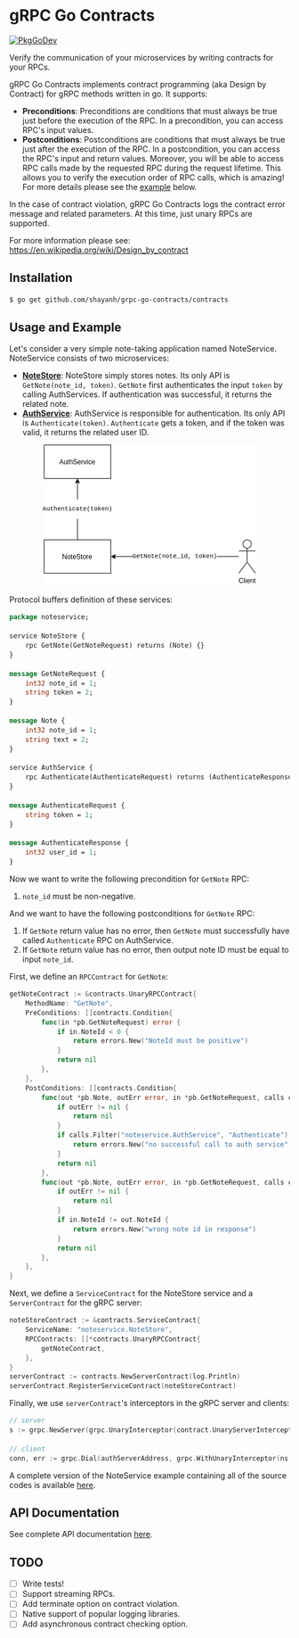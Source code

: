 # gRPC Go Contracts

[![PkgGoDev](https://pkg.go.dev/badge/github.com/shayanh/grpc-go-contracts/contracts)](https://pkg.go.dev/github.com/shayanh/grpc-go-contracts/contracts)

Verify the communication of your microservices by writing contracts for your RPCs.

gRPC Go Contracts implements contract programming (aka Design by Contract) for gRPC methods written in go. It supports: 

* **Preconditions**: Preconditions are conditions that must always be true just before the execution of the RPC. In a precondition, you can access RPC's input values.
* **Postconditions**: Postconditions are conditions that must always be true just after the execution of the RPC. In a postcondition, you can access the RPC's input and return values. Moreover, you will be able to access RPC calls made by the requested RPC during the request lifetime. This allows you to verify the execution order of RPC calls, which is amazing! For more details please see the [example](#usage-and-example) below.

In the case of contract violation, gRPC Go Contracts logs the contract error message and related parameters. At this time, just unary RPCs are supported. 

For more information please see: https://en.wikipedia.org/wiki/Design_by_contract

## Installation

```bash
$ go get github.com/shayanh/grpc-go-contracts/contracts
```

## Usage and Example

Let's consider a very simple note-taking application named NoteService. NoteService consists of two microservices:

* [**NoteStore**](examples/noteservice/notestore/main.go): NoteStore simply stores notes. Its only API is `GetNote(note_id, token)`. `GetNote` first authenticates the input `token` by calling AuthServices. If authentication was successful, it returns the related note.
* [**AuthService**](examples/noteservice/authservice/main.go): AuthService is responsible for authentication. Its only API is `Authenticate(token)`. `Authenticate` gets a token, and if the token was valid, it returns the related user ID.

<p align="center">
    <img src="img/NoteService.png?raw=true" alt="NoteService diagram">
</p>

Protocol buffers definition of these services:

```protobuf
package noteservice;

service NoteStore {
    rpc GetNote(GetNoteRequest) returns (Note) {}
}

message GetNoteRequest {
    int32 note_id = 1;
    string token = 2;
}

message Note {
    int32 note_id = 1;
    string text = 2;
}

service AuthService {
    rpc Authenticate(AuthenticateRequest) returns (AuthenticateResponse) {}
}

message AuthenticateRequest {
    string token = 1;
}

message AuthenticateResponse {
    int32 user_id = 1;
}
```

Now we want to write the following precondition for `GetNote` RPC:

1. `note_id` must be non-negative.

And we want to have the following postconditions for `GetNote` RPC:

1. If `GetNote` return value has no error, then `GetNote` must successfully have called `Authenticate` RPC on AuthService. 
2. If `GetNote` return value has no error, then output note ID must be equal to input `note_id`.

First, we define an `RPCContract` for `GetNote`:

```go
getNoteContract := &contracts.UnaryRPCContract{
    MethodName: "GetNote",
    PreConditions: []contracts.Condition{
        func(in *pb.GetNoteRequest) error {
            if in.NoteId < 0 {
                return errors.New("NoteId must be positive")
            }
            return nil
        },
    },
    PostConditions: []contracts.Condition{
        func(out *pb.Note, outErr error, in *pb.GetNoteRequest, calls contracts.RPCCallHistory) error {
            if outErr != nil {
                return nil
            }
            if calls.Filter("noteservice.AuthService", "Authenticate").Successful().Empty() {
                return errors.New("no successful call to auth service")
            }
            return nil
        },
        func(out *pb.Note, outErr error, in *pb.GetNoteRequest, calls contracts.RPCCallHistory) error {
            if outErr != nil {
                return nil
            }
            if in.NoteId != out.NoteId {
                return errors.New("wrong note id in response")
            }
            return nil
        },
    },
}
```

Next, we define a `ServiceContract` for the NoteStore service and a `ServerContract` for the gRPC server:

```go
noteStoreContract := &contracts.ServiceContract{
    ServiceName: "noteservice.NoteStore",
    RPCContracts: []*contracts.UnaryRPCContract{
        getNoteContract,
    },
}
serverContract := contracts.NewServerContract(log.Println)
serverContract.RegisterServiceContract(noteStoreContract)
```

Finally, we use `serverContract`'s interceptors in the gRPC server and clients:

```go
// server
s := grpc.NewServer(grpc.UnaryInterceptor(contract.UnaryServerInterceptor()))

// client
conn, err := grpc.Dial(authServerAddress, grpc.WithUnaryInterceptor(ns.contract.UnaryClientInterceptor()))
```

A complete version of the NoteService example containing all of the source codes is available [here](examples/noteservice/).


## API Documentation

See complete API documentation [here](https://pkg.go.dev/github.com/shayanh/grpc-go-contracts/contracts).


## TODO

- [ ] Write tests!
- [ ] Support streaming RPCs.
- [ ] Add terminate option on contract violation.
- [ ] Native support of popular logging libraries.
- [ ] Add asynchronous contract checking option.